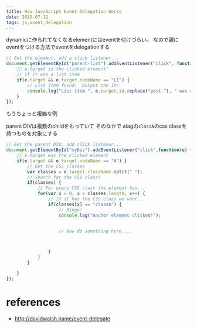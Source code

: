 ```yaml
---
title: How JavaScript Event Delegation Works
date: 2015-07-12
tags: js,event,delegation
---
```



dynamicに作られてなくなるelementにはeventを付けづらい。
なので親にeventをつける方法でeventをdelegationする

```js
// Get the element, add a click listener...
document.getElementById("parent-list").addEventListener("click", function(e) {
	// e.target is the clicked element!
	// If it was a list item
	if(e.target && e.target.nodeName == "LI") {
		// List item found!  Output the ID!
		console.log("List item ", e.target.id.replace("post-"), " was clicked!");
	}
});
```

もうちょっと複雑な例

parent DIVは複数のchildをもっていて
そのなかで `A`tagの`classA`のcss classを持つものを対象にする

```js
// Get the parent DIV, add click listener...
document.getElementById("myDiv").addEventListener("click",function(e) {
	// e.target was the clicked element
	if(e.target && e.target.nodeName == "A") {
		// Get the CSS classes
		var classes = e.target.className.split(" ");
		// Search for the CSS class!
		if(classes) {
			// For every CSS class the element has...
			for(var x = 0; x < classes.length; x++) {
				// If it has the CSS class we want...
				if(classes[x] == "classA") {
					// Bingo!
					console.log("Anchor element clicked!");


					// Now do something here....



				}
			}
		}

	}
});
```

# references

+ <http://davidwalsh.name/event-delegate>
